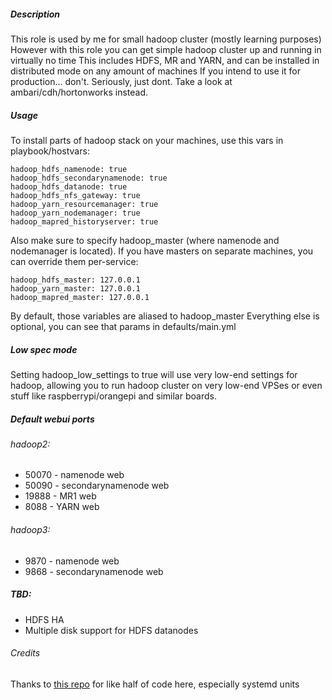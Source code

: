##### Description
This role is used by me for small hadoop cluster (mostly learning purposes)
However with this role you can get simple hadoop cluster up and running in virtually no time
This includes HDFS, MR and YARN, and can be installed in distributed mode on any amount of machines
If you intend to use it for production... don't. Seriously, just dont.
Take a look at ambari/cdh/hortonworks instead.

##### Usage
To install parts of hadoop stack on your machines, use this vars in playbook/hostvars:
```
hadoop_hdfs_namenode: true
hadoop_hdfs_secondarynamenode: true
hadoop_hdfs_datanode: true
hadoop_hdfs_nfs_gateway: true
hadoop_yarn_resourcemanager: true
hadoop_yarn_nodemanager: true
hadoop_mapred_historyserver: true
```

Also make sure to specify hadoop_master (where namenode and nodemanager is located).
If you have masters on separate machines, you can override them per-service:
```
hadoop_hdfs_master: 127.0.0.1
hadoop_yarn_master: 127.0.0.1
hadoop_mapred_master: 127.0.0.1
```
By default, those variables are aliased to hadoop_master
Everything else is optional, you can see that params in defaults/main.yml

##### Low spec mode
Setting hadoop_low_settings to true will use very low-end settings for hadoop, allowing you to run hadoop cluster on very low-end VPSes or even stuff like raspberrypi/orangepi and similar boards.

##### Default webui ports

###### hadoop2:

* 50070 - namenode web
* 50090 - secondarynamenode web
* 19888 - MR1 web
* 8088 - YARN web

###### hadoop3:

* 9870 - namenode web
* 9868 - secondarynamenode web

##### TBD:

* HDFS HA
* Multiple disk support for HDFS datanodes

###### Credits
Thanks to [this repo](https://bitbucket.org/lalinsky/ansible-hadoop) for like half of code here, especially systemd units
